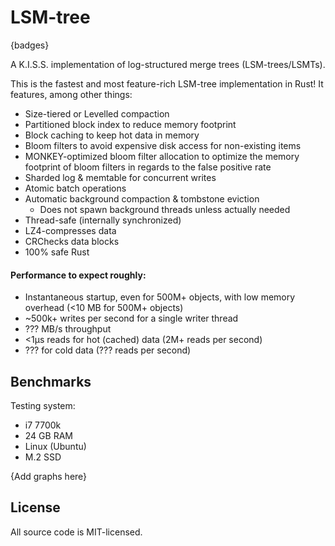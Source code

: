 # LSM-tree

{badges}

A K.I.S.S. implementation of log-structured merge trees (LSM-trees/LSMTs).

This is the fastest and most feature-rich LSM-tree implementation in Rust! It features, among other things:

- Size-tiered or Levelled compaction
- Partitioned block index to reduce memory footprint
- Block caching to keep hot data in memory
- Bloom filters to avoid expensive disk access for non-existing items
- MONKEY-optimized bloom filter allocation to optimize the memory footprint of bloom filters in regards to the false positive rate
- Sharded log & memtable for concurrent writes
- Atomic batch operations
- Automatic background compaction & tombstone eviction
  - Does not spawn background threads unless actually needed
- Thread-safe (internally synchronized)
- LZ4-compresses data
- CRChecks data blocks
- 100% safe Rust

#### Performance to expect roughly:

- Instantaneous startup, even for 500M+ objects, with low memory overhead (<10 MB for 500M+ objects)
- ~500k+ writes per second for a single writer thread
- ??? MB/s throughput
- <1μs reads for hot (cached) data (2M+ reads per second)
- ??? for cold data (??? reads per second)

## Benchmarks

Testing system:
- i7 7700k
- 24 GB RAM
- Linux (Ubuntu)
- M.2 SSD

{Add graphs here}

## License

All source code is MIT-licensed.
